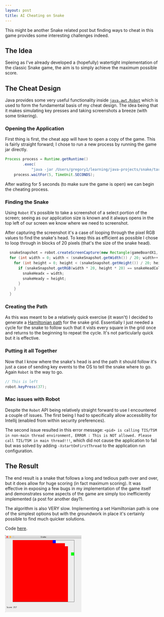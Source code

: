 ```yaml
---
layout: post
title: AI Cheating on Snake
---
```


This might be another Snake related post but finding ways to cheat in this game provides some interesting challenges indeed.

## The Idea

Seeing as I've already developed a (hopefully) watertight implementation of the classic Snake game, the aim is to simply achieve the maximum possible score.

## The Cheat Design

Java provides some very useful functionality inside [`java.awt.Robot`](https://docs.oracle.com/javase/9/docs/api/java/awt/Robot.html) which is used to form the fundamental basis of my cheat design. The idea being that it makes simulating key presses and taking screenshots a breeze (with some tinkering).

### Opening the Application

First thing is first, the cheat app will have to open a copy of the game. This is fairly straight forward; I chose to run a new process by running the game jar directly.

```Java
Process process = Runtime.getRuntime()
        .exec(
            "java -jar /Users/gregory1/learning/java-projects/snake/target/Snake-1.01-runnable.jar");
    process.waitFor(5, TimeUnit.SECONDS);
```

After waiting for 5 seconds (to make sure the game is open) we can begin the cheating process.

### Finding the Snake

Using `Robot` it's possible to take a screenshot of a select portion of the screen; seeing as our application size is known and it always opens in the top left of our screen we know where we need to screenshot.

After capturing the screenshot it's a case of looping through the pixel RGB values to find the snake's head. To keep this as efficient as possible I chose to loop through in blocks of 20 pixels (that's the size of the snake head).

```Java
  snakeSnapshot = robot.createScreenCapture(new Rectangle(gameBoardX1, gameBoardY1, 420, 420));
  for (int width = 0; width < (snakeSnapshot.getWidth()) / 20; width++) {
    for (int height = 0; height < (snakeSnapshot.getHeight()) / 20; height++) {
      if (snakeSnapshot.getRGB(width * 20, height * 20) == snakeHeadColour) {
        snakeHeadx = width;
        snakeHeady = height;
      }
    }
  }
```

### Creating the Path

As this was meant to be a relatively quick exercise (it wasn't) I decided to generate a [Hamiltonian path](https://en.wikipedia.org/wiki/Hamiltonian_path) for the snake grid. Essentially I just needed a cycle for the snake to follow such that it vists every square in the grid once and returns to the beginning to repeat the cycle. It's not particularly quick but it is effective.

### Putting it all Together

Now that I know where the snake's head is and the path it should follow it's just a case of sending key events to the OS to tell the snake where to go. Again `Robot` is the way to go.

```Java
// This is left
robot.keyPress(37);
```

### Mac issues with Robot

Despite the `Robot` API being relatively straight forward to use I encountered a couple of issues. The first being I had to specifically allow accessiblity for Intellij (enabled from within security preferences).

The second issue resulted in this error message: `<pid> is calling TIS/TSM in non-main thread environment, ERROR : This is NOT allowed. Please call TIS/TSM in main thread!!!`, which did not cause the application to fail but was solved by adding `-XstartOnFirstThread` to the application run configuration.

## The Result

The end result is a snake that follows a long and tedious path over and over, but it does allow for huge scoring (in fact maximum scoring). It was effective in exposing a few bugs in my implementation of the game itself and demonstrates some aspects of the game are simply too inefficiently implemented (a post for another day?).

The algorithm is also VERY slow. Implementing a set Hamiltonian path is one of the simplest options but with the groundwork in place it's certainly possible to find much quicker solutions.

Code [here](https://github.com/sgregory8/snake-cheater).

<img src="https://raw.githubusercontent.com/sgregory8/sgregory8.github.io/master/images/Hamiltonian_snake.png" width="250">
